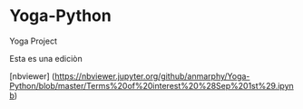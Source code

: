 # Yoga-Python
Yoga Project


Esta es una ediciòn

[nbviewer] (https://nbviewer.jupyter.org/github/anmarphy/Yoga-Python/blob/master/Terms%20of%20interest%20%28Sep%201st%29.ipynb)
